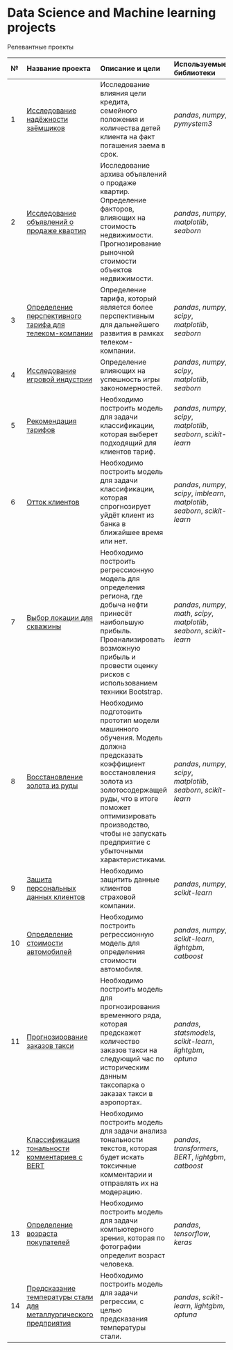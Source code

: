 # Data Science and Machine learning projects

Релевантные проекты

|**№**| **Название проекта** | **Описание и цели** | **Используемые библиотеки** | 
|:--| :---------------------- | :---------------------- | :---------------------- |
| 1| [Исследование надёжности заёмщиков](https://github.com/denisliv/DS_projects/blob/main/01.%20%D0%92orrowers_project/borrowers_project.ipynb) | Исследование влияния цели кредита, семейного положения и количества детей клиента на факт погашения заема в срок.| *pandas*, *numpy*, *pymystem3* |
| 2| [Исследование объявлений о продаже квартир](https://github.com/denisliv/DS_projects/blob/main/02.%20Apartments_sales_research_project/apartments_sales_research_project.ipynb) | Исследование архива объявлений о продаже квартир. Определение факторов, влияющих на стоимость недвижимости. Прогнозирование рыночной стоимости объектов недвижимости.| *pandas*, *numpy*, *matplotlib*, *seaborn* |
| 3| [Определение перспективного тарифа для телеком-компании](https://github.com/denisliv/DS_projects/blob/main/03.%20Telecom_company_tariff_project/telecom_company_tariff_project.ipynb) | Определение тарифа, который является более перспективным для дальнейшего развития в рамках телеком-компании.| *pandas*, *numpy*, *scipy*, *matplotlib*, *seaborn* |
| 4| [Исследование игровой индустрии](https://github.com/denisliv/DS_projects/blob/main/04.%20Game_industry_research_project/game_industry_research_project.ipynb) | Определение влияющих на успешность игры закономерностей.| *pandas*, *numpy*, *scipy*, *matplotlib*, *seaborn* |
| 5| [Рекомендация тарифов](https://github.com/denisliv/DS_projects/blob/main/05.%20Tariff_recommendation_project/tariff_recommendation_project.ipynb) | Необходимо построить модель для задачи классификации, которая выберет подходящий для клиентов тариф. | *pandas*, *numpy*, *scipy*, *matplotlib*, *seaborn*, *scikit-learn* |
| 6| [Отток клиентов](https://github.com/denisliv/DS_projects/blob/main/06.%20Customers_churn_project/%D1%81ustomers_churn_project.ipynb) | Необходимо построить модель для задачи классификации, которая спрогнозирует уйдёт клиент из банка в ближайшее время или нет. | *pandas*, *numpy*, *scipy*, *imblearn*, *matplotlib*, *seaborn*, *scikit-learn* |
| 7| [Выбор локации для скважины](https://github.com/denisliv/DS_projects/blob/main/07.%20Oil_location_choosing_project/oil_location_choosing_project.ipynb) | Необходимо построить регрессионную модель для определения региона, где добыча нефти принесёт наибольшую прибыль. Проанализировать возможную прибыль и провести оценку рисков с использованием техники Bootstrap.| *pandas*, *numpy*, *math*, *scipy*, *matplotlib*, *seaborn*, *scikit-learn* |
| 8| [Восстановление золота из руды](https://github.com/denisliv/DS_projects/blob/main/08.%20Gold_recovery_project/gold_recovery_project.ipynb ) | Необходимо подготовить прототип модели машинного обучения. Модель должна предсказать коэффициент восстановления золота из золотосодержащей руды, что в итоге поможет оптимизировать производство, чтобы не запускать предприятие с убыточными характеристиками.| *pandas*, *numpy*, *scipy*, *matplotlib*, *seaborn*, *scikit-learn* |
| 9| [Защита персональных данных клиентов](https://github.com/denisliv/DS_projects/blob/main/09.%20Personal_data_protection_project/personal_data_protection_project.ipynb) | Необходимо защитить данные клиентов страховой компании.| *pandas*, *numpy*, *scikit-learn* |
| 10| [Определение стоимости автомобилей](https://github.com/denisliv/DS_projects/blob/main/10.%20Car_price_project/car_price_project.ipynb) | Необходимо построить регрессионную модель для определения стоимости автомобиля.| *pandas*, *numpy*, *scikit-learn*, *lightgbm*, *catboost*|
| 11| [Прогнозирование заказов такси](https://github.com/denisliv/DS_projects/blob/main/11.%20Taxi_orders_project/taxi_orders_project.ipynb) | Необходимо построить модель для прогнозирования временного ряда, которая предскажет количество заказов такси на следующий час по историческим данным таксопарка о заказах такси в аэропортах.| *pandas*, *statsmodels*, *scikit-learn*, *lightgbm*, *optuna*|
| 12| [Классификация тональности комментариев с BERT](https://github.com/denisliv/DS_projects/blob/main/12.%20Sentiment_analysis_project/sentiment_analysis_project.ipynb) | Необходимо построить модель для задачи анализа тональности текстов, которая будет искать токсичные комментарии и отправлять их на модерацию.| *pandas*, *transformers*, *BERT*, *lightgbm*, *catboost*|
| 13| [Определение возраста покупателей](https://github.com/denisliv/DS_projects/blob/main/13.%20CV_project/cv_project.ipynb) | Необходимо построить модель для задачи компьютерного зрения, которая по фотографии определит возраст человека.| *pandas*, *tensorflow*, *keras*|
| 14| [Предсказание температуры стали для металлургического предприятия](https://github.com/denisliv/DS_projects/blob/main/14.%20Steel_temperature_prediction_project/steel_temperature_prediction_project.ipynb) | Необходимо построить модель для задачи регрессии, с целью предсказания температуры стали.| *pandas*, *scikit-learn*, *lightgbm*, *optuna*|
